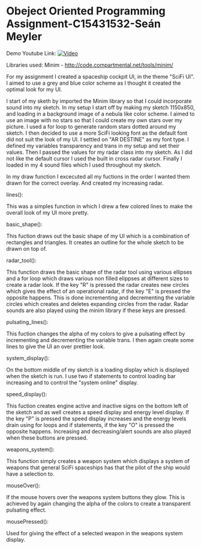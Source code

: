 # Obeject Oriented Programming Assignment-C15431532-Seán Meyler

Demo Youtube Link: [![Video](http://img.youtube.com/vi/4buVASRwllg/0.jpg)](http://www.youtube.com/watch?v=4buVASRwllg)

Libraries used: Minim - http://code.compartmental.net/tools/minim/

For my assignment I created a spaceship cockpit UI, in the theme "SciFi UI". I aimed to use a grey and blue color scheme as I thought it
created the optimal look for my UI.

I start of my sketh by imported the Minim library so that I could incorporate sound into my sketch.
In my setup I start off by making my sketch 1150x850, and loading in a background image of a nebula like color scheme. I aimed to use an 
image with no stars so that I could create my own stars over my picture. I used a for loop to generate random stars dotted around my
sketch.
I then decided to use a more SciFi looking font as the default font did not suit the look of my UI. I settled on "AR DESTINE" as my font type.
I defined my variables transparency and trans in my setup and set their values.
Then I passed the values for my radar class into my sketch.
As I did not like the default cursor I used the built in cross radar cursor. Finally I loaded in my 4 sound files which I used throughout my
sketch.

In my draw function I excecuted all my fuctions in the order I wanted them drawn for the correct overlay. And created my increasing radar.

lines():

This was a simples function in which I drew a few colored lines to make the overall look of my UI more pretty.

basic_shape():

This fuction draws out the basic shape of my UI which is a combination of rectangles and triangles. It creates an outline for the whole sketch
to be drawn on top of.

radar_tool():

This function draws the basic shape of the radar tool using various ellipses and a for loop which draws various non filled elippses at 
different sizes to create a radar look.
If the key "R" is pressed the radar creates new circles which gives the effect of an operational radar, if the key "E" is pressed the
opposite happens. This is done incrementing and decrementing the variable circles which creates and deletes expanding circles from the
radar. Radar sounds are also played using the minim library if these keys are pressed.

pulsating_lines():

This fuction changes the alpha of my colors to give a pulsating effect by incrementing and decrementing the variable trans.
I then again create some lines to give the UI an over prettier look.

system_display():

On the bottom middle of my sketch is a loading display which is displayed when the sketch is run. I use two if statements to control
loading bar increasing and to control the "system online" display.

speed_display():

This fuction creates engine active and inactive signs on the bottom left of the sketch and as well creates a speed display and energy
level display.
If the key "P" is pressed the speed display increases and the energy levels drain using for loops and if statements, if the key "O"
is pressed the opposite happens.
Increasing and decreasing/alert sounds are also played when these buttons are pressed.

weapons_system():

This function simply creates a weapon system which displays a system of weapons that general SciFi spaceships has that the pilot of the 
ship would have a selection to.

mouseOver():

If the mouse hovers over the weapons system buttons they glow. This is achieved by again changing the alpha of the colors to create a 
transparent pulsating effect.

mousePressed():

Used for giving the effect of a selected weapon in the weapons system display.

